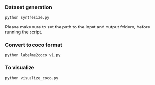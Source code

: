 ### Dataset generation
```bash
python synthesize.py
```
Please make sure to set the path to the input and output folders, before running the script.

### Convert to coco format

```bash
python labelme2coco_v1.py
```

### To visualize 
```bash
python visualize_coco.py
```
